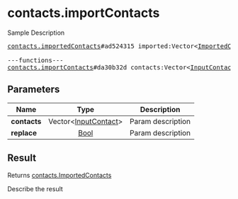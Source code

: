 # contacts.importContacts

Sample Description

<pre>
<a href="../constructor/contacts.importedContacts">contacts.importedContacts</a>#ad524315 imported:Vector&lt;<a href="../type/ImportedContact.md">ImportedContact</a>&gt; retry_contacts:Vector&lt;<a href="../type/long.md">long</a>&gt; users:Vector&lt;<a href="../type/User.md">User</a>&gt; = <a href="../type/contacts.ImportedContacts.md">contacts.ImportedContacts</a>;

---functions---
<a href="../method/contacts.importContacts.md">contacts.importContacts</a>#da30b32d contacts:Vector&lt;<a href="../type/InputContact.md">InputContact</a>&gt; replace:<a href="../type/Bool.md">Bool</a> = <a href="../type/contacts.ImportedContacts.md">contacts.ImportedContacts</a>;
</pre>

## Parameters

| Name | Type | Description |
|------|:----:|-------------|
| **contacts** | Vector&lt;<a href="../type/InputContact.md">InputContact</a>&gt; | Param description |
| **replace** | <a href="../type/Bool.md">Bool</a> | Param description |

## Result

Returns <a href="../type/contacts.ImportedContacts.md">contacts.ImportedContacts</a>

Describe the result


